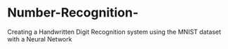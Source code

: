 # Number-Recognition-
Creating a Handwritten Digit Recognition system using the MNIST dataset with a Neural Network
